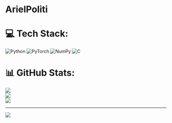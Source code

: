 # ArielPoliti





# 💻 Tech Stack:
![Python](https://img.shields.io/badge/python-3670A0?style=for-the-badge&logo=python&logoColor=ffdd54) ![PyTorch](https://img.shields.io/badge/PyTorch-%23EE4C2C.svg?style=for-the-badge&logo=PyTorch&logoColor=white) ![NumPy](https://img.shields.io/badge/numpy-%23013243.svg?style=for-the-badge&logo=numpy&logoColor=white) ![C](https://img.shields.io/badge/c-%2300599C.svg?style=for-the-badge&logo=c&logoColor=white)
# 📊 GitHub Stats:
![](https://github-readme-stats.vercel.app/api?username=Polpoliti&theme=gotham&hide_border=false&include_all_commits=false&count_private=false)<br/>
![](https://nirzak-streak-stats.vercel.app/?user=Polpoliti&theme=gotham&hide_border=false)<br/>
![](https://github-readme-stats.vercel.app/api/top-langs/?username=Polpoliti&theme=gotham&hide_border=false&include_all_commits=false&count_private=false&layout=compact)

---
[![](https://visitcount.itsvg.in/api?id=Polpoliti&icon=0&color=0)](https://visitcount.itsvg.in)

<!-- Proudly created with GPRM ( https://gprm.itsvg.in ) -->
